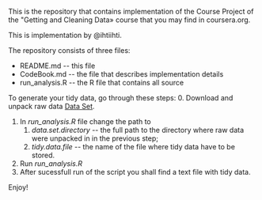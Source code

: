 This is the repository that contains implementation of the Course Project of the "Getting and Cleaning Data» course that you may find in coursera.org.

This is implementation by @ihtiihti.

The repository consists of three files: 
* README.md -- this file
* CodeBook.md -- the file that describes implementation details
* run_analysis.R -- the R file that contains all source

To generate your tidy data, go through these steps:
0. Download and unpack raw data [Data Set](https://d396qusza40orc.cloudfront.net/getdata%2Fprojectfiles%2FUCI%20HAR%20Dataset.zip).
1. In *run_analysis.R* file change the path to
	1. *data.set.directory* -- the full path to the directory where raw data were unpacked in in the previous step;
	2. *tidy.data.file* -- the name of the file where tidy data have to be stored.
2. Run *run_analysis.R*
3. After sucessfull run of the script you shall find a text file with tidy data.

Enjoy!